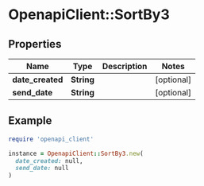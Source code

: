 # OpenapiClient::SortBy3

## Properties

| Name | Type | Description | Notes |
| ---- | ---- | ----------- | ----- |
| **date_created** | **String** |  | [optional] |
| **send_date** | **String** |  | [optional] |

## Example

```ruby
require 'openapi_client'

instance = OpenapiClient::SortBy3.new(
  date_created: null,
  send_date: null
)
```

